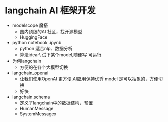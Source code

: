 # langchain AI 框架开发

- modelscope 魔搭
  - 国内顶级的AI 社区，找开源模型
  - HuggingFace
- python notebook .ipynb
  - python 适合nlp、数据分析
  - 算法idear\ 试下某个model,随便写 可运行
- 为何langchain
   - 方便的在各个大模型切换
- langchain_openai
   - 让我们使用OpenAI 更方便,AI应用保持优秀
    model 是可以抽象的，方便切换
   - 好快
- langchain.schema 
  - 定义了langchain中的数据结构，预置
  - HumanMessage
  - SystemMessagex